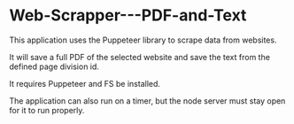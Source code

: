 # Web-Scrapper---PDF-and-Text

This application uses the Puppeteer library to scrape data from websites.

It will save a full PDF of the selected website and save the text from the defined page division id.

It requires Puppeteer and FS be installed.

The application can also run on a timer, but the node server must stay open for it to run properly.
